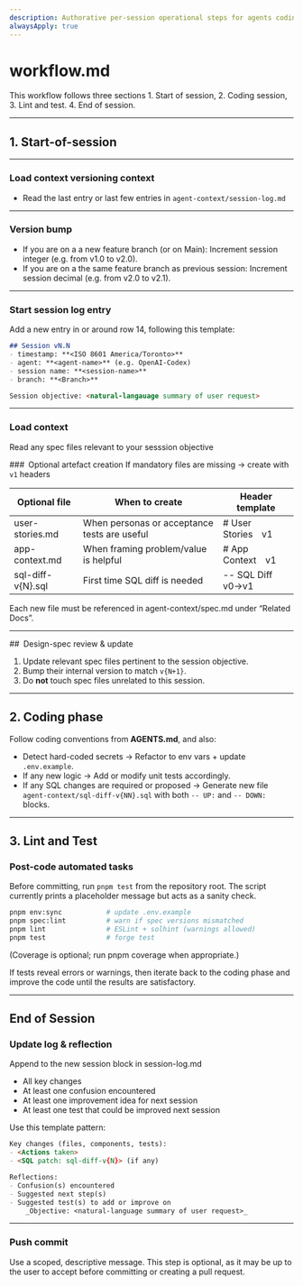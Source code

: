 ```yaml
---
description: Authorative per-session operational steps for agents coding in this repository
alwaysApply: true
---
```


# workflow.md
This workflow follows three sections 1. Start of session, 2. Coding session, 3. Lint and test. 4. End of session. 

---

## 1. Start-of-session

---

### Load context versioning context
  * Read the last entry or last few entries in `agent-context/session-log.md`

---

### **Version bump**  
  * If you are on a a new feature branch (or on Main): Increment session integer (e.g. from v1.0 to v2.0).
  * If you are on a the same feature branch as previous session: Increment session decimal (e.g. from v2.0 to v2.1).

---

### Start session log entry
Add a new entry in or around row 14, following this template:

```markdown
## Session vN.N
- timestamp: **<ISO 8601 America/Toronto>**
- agent: **<agent-name>** (e.g. OpenAI‑Codex)
- session name: **<session-name>**
- branch: **<Branch>**

Session objective: <natural-langauage summary of user request>
```

---

### Load context
Read any spec files relevant to your sesssion objective

### Optional artefact creation
If mandatory files are missing → create with `v1` headers

| Optional file | When to create | Header template |
| --- | --- | --- |
| user-stories.md | When personas or acceptance tests are useful | # User Stories v1 |
| app-context.md | When framing problem/value is helpful | # App Context v1 |
| sql-diff-v{N}.sql | First time SQL diff is needed | -- SQL Diff v0->v1 |

Each new file must be referenced in agent-context/spec.md under “Related Docs”.

---

## Design-spec review & update

1. Update relevant spec files pertinent to the session objective.  
2. Bump their internal version to match `v{N+1}`.  
3. Do **not** touch spec files unrelated to this session.

---

## 2. Coding phase
Follow coding conventions from **AGENTS.md**, and also:

* Detect hard-coded secrets → Refactor to env vars + update `.env.example`.  
* If any new logic →  Add or modify unit tests accordingly.  
* If any SQL changes are required or proposed →  Generate new file `agent-context/sql-diff-v{NN}.sql` with both `-- UP:` and `-- DOWN:` blocks.

---

## 3. Lint and Test

### Post-code automated tasks
Before committing, run `pnpm test` from the repository root. The script currently prints a placeholder message but acts as a sanity check.

```bash
pnpm env:sync           # update .env.example
pnpm spec:lint          # warn if spec versions mismatched
pnpm lint               # ESLint + solhint (warnings allowed)
pnpm test               # forge test
```
(Coverage is optional; run pnpm coverage when appropriate.)

If tests reveal errors or warnings, then iterate back to the coding phase and improve the code until the results are satisfactory.

---

## End of Session

### Update log & reflection
Append to the new session block in session-log.md
- All key changes
- At least one confusion encountered
- At least one improvement idea for next session
- At least one test that could be improved next session

Use this template pattern:

```markdown
Key changes (files, components, tests):
- <Actions taken>
- <SQL patch: sql-diff-v{N}> (if any)

Reflections:
- Confusion(s) encountered
- Suggested next step(s)
- Suggested test(s) to add or improve on
    _Objective: <natural-language summary of user request>_
```

---

### Push commit
Use a scoped, descriptive message. 
This step is optional, as it may be up to the user to accept before committing or creating a pull request.
